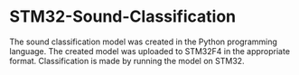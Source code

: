 # STM32-Sound-Classification
The sound classification model was created in the Python programming language. The created model was uploaded to STM32F4 in the appropriate format. Classification is made by running the model on STM32.
